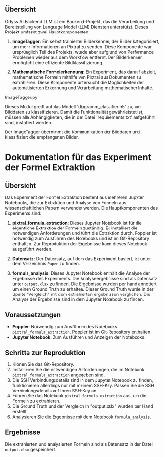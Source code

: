 ## Übersicht

Odyss.AI.Backend.LLM ist ein Backend-Projekt, das die Verarbeitung und Bereitstellung von Language Model (LLM) Diensten unterstützt. Dieses Projekt umfasst zwei Hauptkomponenten:

1. **ImageTagger**: Ein selbst trainierter Bilderkenner, der Bilder kategorisiert, um mehr Informationen an Pixtral zu senden. Diese Komponente war ursprünglich Teil des Projekts, wurde aber aufgrund von Performance Problemen wieder aus dem Workflow entfernt. Der Bilderkenner ermöglicht eine effiziente Bildklassifizierung.

2. **Mathematische Formelerkennung**: Ein Experiment, das darauf abzielt, mathematische Formeln mithilfe von Pixtral aus Dokumenten zu extrahieren. Diese Komponente untersucht die Möglichkeiten der automatisierten Erkennung und Verarbeitung mathematischer Inhalte.


ImageTagger.py

Dieses Modul greift auf das Modell 'diagramm_classifier.h5' zu, um Bilddaten zu klassifizieren. Damit die Funktionalität gewährleistet ist, müssen alle Abhängigkeiten, die in der Datei 'requirements.txt' aufgeführt sind, installiert werden.

Der ImageTagger übernimmt die Kommunikation der Bilddaten und klassifiziert die empfangenen Bilder.


# Dokumentation für das Experiment der Formel Extraktion

## Übersicht
Das Experiment der Formel Extraktion besteht aus mehreren Jupyter Notebooks, die zur Extraktion und Analyse von Formeln aus wissenschaftlichen Papern verwendet werden. Die Hauptkomponenten des Experiments sind:

1. **pixtral_formula_extraction**: Dieses Jupyter Notebook ist für die eigentliche Extraktion der Formeln zuständig. Es installiert die notwendigen Anforderungen und führt die Extraktion durch. Poppler ist notwendig zum Ausführen des Notebooks und ist im Git-Repository enthalten. Zur Reproduktion der Ergebnisse kann dieses Notebook ausgeführt werden.

2. **Datensatz**: Der Datensatz, auf dem das Experiment basiert, ist unter dem Verzeichnis `Paper` zu finden.

3. **formula_analysis**: Dieses Jupyter Notebook enthält die Analyse der Ergebnisse des Experiments. Die Analyseergebnisse sind als Datensatz unter `output.xlsx` zu finden. Die Ergebnisse wurden per hand annotiert um einen Ground Truth zu erhalten. Dieser Ground Truth wurde in der Spalte "Vergleich" mit dem extrahierten ergebnissen verglichen. Die Analyse der Ergebnisse sind in dem Jupyter Notebook zu finden.

## Voraussetzungen
- **Poppler**: Notwendig zum Ausführen des Notebooks `pixtral_formula_extraction`. Poppler ist im Git-Repository enthalten.
- **Jupyter Notebook**: Zum Ausführen und Anzeigen der Notebooks.

## Schritte zur Reproduktion
1. Klonen Sie das Git-Repository.
2. Installieren Sie die notwendigen Anforderungen, die im Notebook `pixtral_formula_extraction` angegeben sind.
3. Die SSH Verbindungsdetails sind in dem Jupyter Notebook zu finden, funktionieren allerdings nur mit meinem SSH-Key. Passen Sie die SSH Verbindungsdetails auf Ihren SSH-Key an. 
4. Führen Sie das Notebook `pixtral_formula_extraction` aus, um die Formeln zu extrahieren.
5. Die Ground Truth und der Vergleich in "output.xslx" wurden per Hand erstellt.
6. Analysieren Sie die Ergebnisse mit dem Notebook `formula_analysis`.

## Ergebnisse
Die extrahierten und analysierten Formeln sind als Datensatz in der Datei `output.xlsx` gespeichert.
